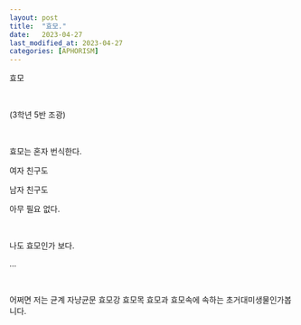 ```yaml
---
layout: post
title:  "효모."
date:   2023-04-27
last_modified_at: 2023-04-27
categories: [APHORISM]
---
```


효모

‍

(3학년 5반 조광)

‍

효모는 혼자 번식한다.

여자 친구도

남자 친구도

아무 필요 없다.

‍

나도 효모인가 보다.

…

‍

어쩌면 저는 균계 자냥균문 효모강 효모목 효모과 효모속에 속하는 초거대미생물인가봅니다.
